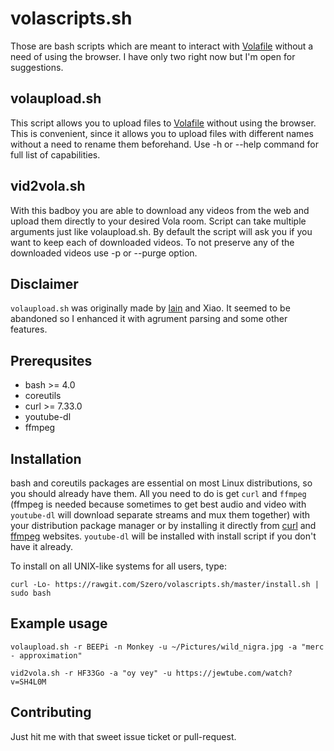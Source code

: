 volascripts.sh
==============

Those are bash scripts which are meant to interact with [Volafile](https://volafile.io) without
a need of using the browser. I have only two right now but I'm open for suggestions.

volaupload.sh
-------------

This script allows you to upload files to [Volafile](https://volafile.io) 
without using the browser. This is convenient, since it allows you to upload
files with different names without a need to rename them beforehand.
Use -h or --help command for full list of capabilities.

vid2vola.sh
-----------

With this badboy you are able to download any videos from the web and upload them directly
to your desired Vola room. Script can take multiple arguments just like volaupload.sh.
By default the script will ask you if you want to keep each of downloaded videos.
To not preserve any of the downloaded videos use -p or --purge option.


Disclaimer
----------

`volaupload.sh` was originally made by [lain](https://github.com/laino) and Xiao. It seemed
to be abandoned so I enhanced it with agrument parsing and some other features.

Prerequsites
------------

- bash >= 4.0
- coreutils
- curl >= 7.33.0
- youtube-dl
- ffmpeg

Installation
------------

bash and coreutils packages are essential on most Linux distributions, so you should already have
them. All you need to do is get `curl` and `ffmpeg` (ffmpeg is needed because sometimes to get best 
audio and video with `youtube-dl` will download separate streams and mux them together) with your 
distribution  package manager or by installing it directly from 
[curl](https://curl.haxx.se/download.html) and [ffmpeg](http://ffmpeg.org/download.html) websites.
`youtube-dl` will be installed with install script if you don't have it already.

To install on all UNIX-like systems for all users, type:

    curl -Lo- https://rawgit.com/Szero/volascripts.sh/master/install.sh | sudo bash

Example usage
-------------

    volaupload.sh -r BEEPi -n Monkey -u ~/Pictures/wild_nigra.jpg -a "merc - approximation"

    vid2vola.sh -r HF33Go -a "oy vey" -u https://jewtube.com/watch?v=SH4L0M

Contributing
------------

Just hit me with that sweet issue ticket or pull-request.
